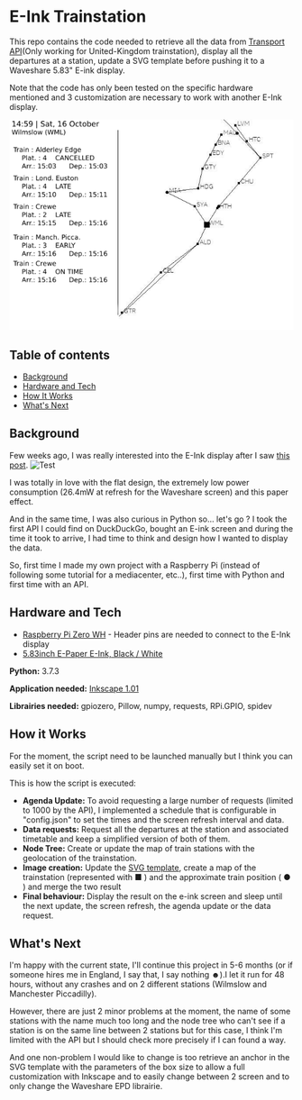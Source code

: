 # E-Ink Trainstation

This repo contains the code needed to retrieve all the data from [Transport API](https://www.transportapi.com/)(Only working for United-Kingdom trainstation), display all the departures at a station, update a SVG template before pushing it to a Waveshare 5.83" E-ink display.

Note that the code has only been tested on the specific hardware mentioned and 3 customization are necessary to work with another E-Ink display.

![App Screenshot](git-page/header.png)

## Table of contents
* [Background](#background)
* [Hardware and Tech](#hardware-and-tech)
* [How It Works](#how-it-works)
* [What's Next](#whats-next)

##  Background
Few weeks ago, I was really interested into the E-Ink display after I saw [this post](https://www.mbta.com/projects/solar-powered-e-ink-signs).
![Test](https://cdn.mbta.com/sites/default/files/styles/max_1300x1300/public/media/2020-04/2020-02-24-GLC-eink-washington-square-5718.jpg?itok=xU34vV1A)

I was totally in love with the flat design, the extremely low power consumption (26.4mW at refresh for the Waveshare screen) and this paper effect.

And in the same time, I was also curious in Python so... let's go ? I took the first API I could find on DuckDuckGo, bought an E-ink screen and during the time it took to arrive, I had time to think and design how I wanted to display the data.

So, first time I made my own project with a Raspberry Pi (instead of following some tutorial for a mediacenter, etc..), first time with Python and first time with an API.


## Hardware and Tech
* [Raspberry Pi Zero WH](https://www.raspberrypi.com/products/raspberry-pi-zero-w/) - Header pins are needed to connect to the E-Ink display
* [5.83inch E-Paper E-Ink, Black / White](https://www.waveshare.com/product/displays/e-paper/epaper-1/5.83inch-e-paper-hat.htm)


**Python:** 3.7.3

**Application needed:** [Inkscape 1.01](https://inkscape.org/)

**Librairies needed:** gpiozero, Pillow, numpy, requests, RPi.GPIO, spidev

## How it Works

For the moment, the script need to be launched manually but I think you can easily set it on boot.

This is how the script is executed:
* **Agenda Update:** To avoid requesting a large number of requests (limited to 1000 by the API), I implemented a schedule that is configurable in "config.json" to set the times and the screen refresh interval and data.
* **Data requests:** Request all the departures at the station and associated timetable and keep a simplified version of both of them.
* **Node Tree:** Create or update the map of train stations with the geolocation of the trainstation.
* **Image creation:** Update the [SVG template](asset/template.svg), create a map of the trainstation (represented with ■ ) and the approximate train position ( ● ) and merge the two result
*  **Final behaviour:** Display the result on the e-ink screen and sleep until the next update, the screen refresh, the agenda update or the data request.

## What's Next

I'm happy with the current state, I'll continue this project in 5-6 months (or if someone hires me in England, I say that, I say nothing ☻).I let it run for 48 hours, without any crashes and on 2 different stations (Wilmslow and Manchester Piccadilly). 

However, there are just 2 minor problems at the moment, the name of some stations with the name much too long and the node tree who can't see if a station is on the same line between 2 stations but for this case, I think I'm limited with the API but I should check more precisely if I can found a way.

And one non-problem I would like to change is too retrieve an anchor in the SVG template with the parameters of the box size to allow a full customization with Inkscape and to easily change between 2 screen and to only change the Waveshare EPD librairie.
